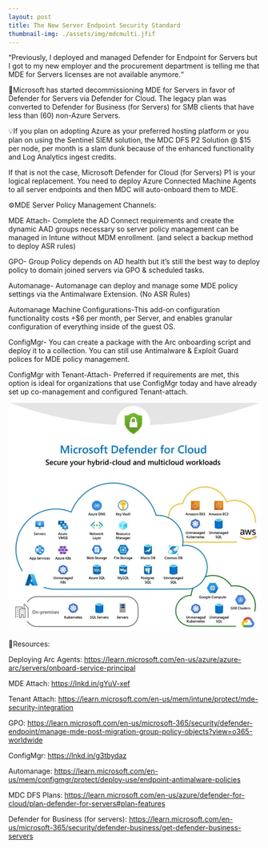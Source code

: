 ```yaml
---
layout: post
title: The New Server Endpoint Security Standard
thumbnail-img: ./assets/img/mdcmulti.jfif
---
```

“Previously, I deployed and managed Defender for Endpoint for Servers but I got to my new employer and the procurement department is telling me that MDE for Servers licenses are not available anymore.“

📣Microsoft has started decommissioning MDE for Servers in favor of Defender for Servers via Defender for Cloud. The legacy plan was converted to Defender for Business (for Servers) for SMB clients that have less than (60) non-Azure Servers.

💡If you plan on adopting Azure as your preferred hosting platform or you plan on using the Sentinel SIEM solution, the MDC DFS P2 Solution @ $15 per node, per month is a slam dunk because of the enhanced functionality and Log Analytics ingest credits.

If that is not the case, Microsoft Defender for Cloud (for Servers) P1 is your logical replacement. You need to deploy Azure Connected Machine Agents to all server endpoints and then MDC will auto-onboard them to MDE.

⚙️MDE Server Policy Management Channels:

MDE Attach- Complete the AD Connect requirements and create the dynamic AAD groups necessary so server policy management can be managed in Intune without MDM enrollment. (and select a backup method to deploy ASR rules)

GPO- Group Policy depends on AD health but it’s still the best way to deploy policy to domain joined servers via GPO & scheduled tasks.

Automanage- Automanage can deploy and manage some MDE policy settings via the Antimalware Extension. (No ASR Rules)

Automanage Machine Configurations-This add-on configuration functionality costs +$6 per month, per Server, and enables granular configuration of everything inside of the guest OS.

ConfigMgr- You can create a package with the Arc onboarding script and deploy it to a collection. You can still use Antimalware & Exploit Guard polices for MDE policy management.

ConfigMgr with Tenant-Attach- Preferred if requirements are met, this option is ideal for organizations that use ConfigMgr today and have already set up co-management 
and configured Tenant-attach.

![Image](/assets/img/mdcmulti.jfif)

🎒Resources:

Deploying Arc Agents: https://learn.microsoft.com/en-us/azure/azure-arc/servers/onboard-service-principal

MDE Attach: https://lnkd.in/gYuV-xef

Tenant Attach: https://learn.microsoft.com/en-us/mem/intune/protect/mde-security-integration

GPO: https://learn.microsoft.com/en-us/microsoft-365/security/defender-endpoint/manage-mde-post-migration-group-policy-objects?view=o365-worldwide

ConfigMgr: https://lnkd.in/g3tbydaz

Automanage: https://learn.microsoft.com/en-us/mem/configmgr/protect/deploy-use/endpoint-antimalware-policies

MDC DFS Plans: https://learn.microsoft.com/en-us/azure/defender-for-cloud/plan-defender-for-servers#plan-features

Defender for Business (for servers): https://learn.microsoft.com/en-us/microsoft-365/security/defender-business/get-defender-business-servers

